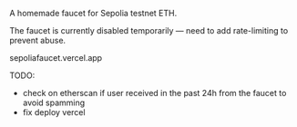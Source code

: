 A homemade faucet for Sepolia testnet ETH.

The faucet is currently disabled temporarily — need to add rate-limiting to prevent abuse.

sepoliafaucet.vercel.app

TODO:

- check on etherscan if user received in the past 24h from the faucet to avoid spamming
- fix deploy vercel
